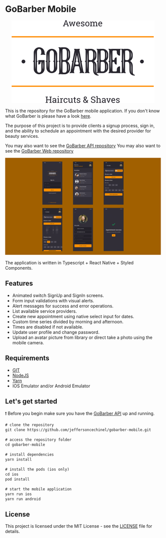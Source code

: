 # GoBarber Mobile

<p align="center">
  <img src="resources/logo.svg" alt="logo" />
</p>

This is the repository for the GoBarber mobile application.
If you don't know what GoBarber is please have a look [here](https://github.com/jeffersoncechinel/gobarber).

The purpose of this project is to provide clients a signup process, sign in, and the ability to schedule an appointment with the desired provider for beauty services.

You may also want to see the [GoBarber API repository](https://github.com/jeffersoncechinel/gobarber-api)
You may also want to see the [GoBarber Web repository](https://github.com/jeffersoncechinel/gobarber-web)

![Data Flow](resources/gobarber-mobile.png?raw=true "Data Flow")

The application is written in Typescript + React Native + Styled Components.

Features
----
- Animated switch SignUp and SignIn screens.
- Form input validations with visual alerts.
- Alert messages for success and error operations.
- List available service providers.
- Create new appointment using native select input for dates.
- Custom time series divided by morning and afternoon.
- Times are disabled if not available.
- Update user profile and change password.
- Upload an avatar picture from library or direct take a photo using the mobile camera.

Requirements
----
* [GIT](https://git-scm.com/)
* [NodeJS](https://nodejs.org/)
* [Yarn](https://yarnpkg.com/)
* IOS Emulator and/or Android Emulator

Let's get started
----
:exclamation: Before you begin make sure you have the [GoBarber API](https://github.com/jeffersoncechinel/gobarber-api) up and running.

```
# clone the repository
git clone https://github.com/jeffersoncechinel/gobarber-mobile.git

# access the repository folder
cd gobarber-mobile

# install dependencies
yarn install

# install the pods (ios only)
cd ios
pod install

# start the mobile application
yarn run ios
yarn run android
```

License
----

This project is licensed under the MIT License - see the [LICENSE](LICENSE) file for details.
